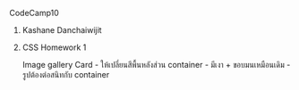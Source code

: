CodeCamp10
1. Kashane Danchaiwijit
2. CSS Homework 1
    
    Image gallery Card
        - ให้เปลี่ยนสีพื้นหลังส่วน container
        - มีเงา + ขอบมนเหมือนเดิม
        - รูปต้องต่อสนิทกับ container

